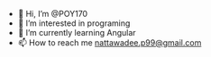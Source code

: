 - 👋 Hi, I’m @POY170
- 👀 I’m interested in programing
- 🌱 I’m currently learning Angular
- 📫 How to reach me nattawadee.p99@gmail.com

<!---
POY170/POY170 is a ✨ special ✨ repository because its `README.md` (this file) appears on your GitHub profile.
You can click the Preview link to take a look at your changes.
--->

